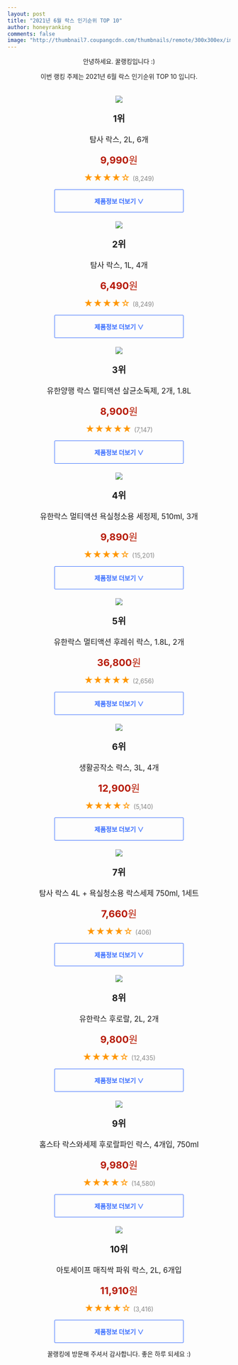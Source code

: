 ```yaml
--- 
layout: post 
title: "2021년 6월 락스 인기순위 TOP 10" 
author: honeyranking 
comments: false 
image: "http://thumbnail7.coupangcdn.com/thumbnails/remote/300x300ex/image/retail/images/1385843253002-e637a3b3-3057-4d12-ab11-780a150249be.jpg" 
--- 
```

<p style="text-align: center;">안녕하세요. 꿀랭킹입니다 :)</p> <p style="text-align: center;">이번 랭킹 주제는 2021년 6월 락스 인기순위 TOP 10 입니다.</p><center><img src="http://thumbnail7.coupangcdn.com/thumbnails/remote/300x300ex/image/retail/images/1385843253002-e637a3b3-3057-4d12-ab11-780a150249be.jpg" style="margin-top:20px" /></center> <p style="text-align: center; font-size: 20px"><b>1위</b></p> <p style="text-align: center; font-size: 17px">탐사 락스, 2L, 6개</p> <p style="text-align: center;"><span style="color: #b61800; font-size: 22px;"><b>9,990</b>원</span></p> <p style="text-align: center;"><span style="color: #ff9600; font-size: 20px;">★★★★☆ </span><span style="color: #878787;">(8,249)</span></p> <center><a href="https://coupa.ng/b2pwOX"> <div style="font-size: 14px; display: inline-block; padding: 15px 90px; color: #346aff; border-radius: 2px; border: 1px solid #346aff; cursor: pointer;"><b>제품정보 더보기 &or;</b></div> </a></center><center><img src="http://thumbnail8.coupangcdn.com/thumbnails/remote/300x300ex/image/retail/images/165023863612205-35db74d3-fc63-4578-a9fa-352eba57c375.jpg" style="margin-top:20px" /></center> <p style="text-align: center; font-size: 20px"><b>2위</b></p> <p style="text-align: center; font-size: 17px">탐사 락스, 1L, 4개</p> <p style="text-align: center;"><span style="color: #b61800; font-size: 22px;"><b>6,490</b>원</span></p> <p style="text-align: center;"><span style="color: #ff9600; font-size: 20px;">★★★★☆ </span><span style="color: #878787;">(8,249)</span></p> <center><a href="https://coupa.ng/b2pwOZ"> <div style="font-size: 14px; display: inline-block; padding: 15px 90px; color: #346aff; border-radius: 2px; border: 1px solid #346aff; cursor: pointer;"><b>제품정보 더보기 &or;</b></div> </a></center><center><img src="http://thumbnail8.coupangcdn.com/thumbnails/remote/300x300ex/image/retail/images/83474350477985-b8049dc9-af2a-4530-979d-bd38811bdde4.jpg" style="margin-top:20px" /></center> <p style="text-align: center; font-size: 20px"><b>3위</b></p> <p style="text-align: center; font-size: 17px">유한양행 락스 멀티액션 살균소독제, 2개, 1.8L</p> <p style="text-align: center;"><span style="color: #b61800; font-size: 22px;"><b>8,900</b>원</span></p> <p style="text-align: center;"><span style="color: #ff9600; font-size: 20px;">★★★★★ </span><span style="color: #878787;">(7,147)</span></p> <center><a href="https://coupa.ng/b2pwO0"> <div style="font-size: 14px; display: inline-block; padding: 15px 90px; color: #346aff; border-radius: 2px; border: 1px solid #346aff; cursor: pointer;"><b>제품정보 더보기 &or;</b></div> </a></center><center><img src="http://thumbnail7.coupangcdn.com/thumbnails/remote/300x300ex/image/retail/images/528756475174193-b3e6cfba-722d-42a9-9b30-949a86825b4f.JPG" style="margin-top:20px" /></center> <p style="text-align: center; font-size: 20px"><b>4위</b></p> <p style="text-align: center; font-size: 17px">유한락스 멀티액션 욕실청소용 세정제, 510ml, 3개</p> <p style="text-align: center;"><span style="color: #b61800; font-size: 22px;"><b>9,890</b>원</span></p> <p style="text-align: center;"><span style="color: #ff9600; font-size: 20px;">★★★★☆ </span><span style="color: #878787;">(15,201)</span></p> <center><a href="https://coupa.ng/b2pwO2"> <div style="font-size: 14px; display: inline-block; padding: 15px 90px; color: #346aff; border-radius: 2px; border: 1px solid #346aff; cursor: pointer;"><b>제품정보 더보기 &or;</b></div> </a></center><center><img src="http://thumbnail7.coupangcdn.com/thumbnails/remote/300x300ex/image/retail/images/173413030849762-614674e8-1df2-486e-8a28-2841c1deda60.jpg" style="margin-top:20px" /></center> <p style="text-align: center; font-size: 20px"><b>5위</b></p> <p style="text-align: center; font-size: 17px">유한락스 멀티액션 후레쉬 락스, 1.8L, 2개</p> <p style="text-align: center;"><span style="color: #b61800; font-size: 22px;"><b>36,800</b>원</span></p> <p style="text-align: center;"><span style="color: #ff9600; font-size: 20px;">★★★★★ </span><span style="color: #878787;">(2,656)</span></p> <center><a href="https://coupa.ng/b2pwO4"> <div style="font-size: 14px; display: inline-block; padding: 15px 90px; color: #346aff; border-radius: 2px; border: 1px solid #346aff; cursor: pointer;"><b>제품정보 더보기 &or;</b></div> </a></center><center><img src="http://thumbnail8.coupangcdn.com/thumbnails/remote/300x300ex/image/retail/images/147777034486165-616f611e-9cb1-4da1-86f1-012d603f5033.jpg" style="margin-top:20px" /></center> <p style="text-align: center; font-size: 20px"><b>6위</b></p> <p style="text-align: center; font-size: 17px">생활공작소 락스, 3L, 4개</p> <p style="text-align: center;"><span style="color: #b61800; font-size: 22px;"><b>12,900</b>원</span></p> <p style="text-align: center;"><span style="color: #ff9600; font-size: 20px;">★★★★☆ </span><span style="color: #878787;">(5,140)</span></p> <center><a href="https://coupa.ng/b2pwO5"> <div style="font-size: 14px; display: inline-block; padding: 15px 90px; color: #346aff; border-radius: 2px; border: 1px solid #346aff; cursor: pointer;"><b>제품정보 더보기 &or;</b></div> </a></center><center><img src="http://thumbnail6.coupangcdn.com/thumbnails/remote/300x300ex/image/retail/images/7462194528081-cf07c0f2-99bb-47f2-bf0e-efa5be3cbc20.jpg" style="margin-top:20px" /></center> <p style="text-align: center; font-size: 20px"><b>7위</b></p> <p style="text-align: center; font-size: 17px">탐사 락스 4L + 욕실청소용 락스세제 750ml, 1세트</p> <p style="text-align: center;"><span style="color: #b61800; font-size: 22px;"><b>7,660</b>원</span></p> <p style="text-align: center;"><span style="color: #ff9600; font-size: 20px;">★★★★☆ </span><span style="color: #878787;">(406)</span></p> <center><a href="https://coupa.ng/b2pwO7"> <div style="font-size: 14px; display: inline-block; padding: 15px 90px; color: #346aff; border-radius: 2px; border: 1px solid #346aff; cursor: pointer;"><b>제품정보 더보기 &or;</b></div> </a></center><center><img src="http://thumbnail8.coupangcdn.com/thumbnails/remote/300x300ex/image/product/image/vendoritem/2019/01/30/3004389368/bd077dac-a72b-4eec-a73c-e5eba0654896.jpg" style="margin-top:20px" /></center> <p style="text-align: center; font-size: 20px"><b>8위</b></p> <p style="text-align: center; font-size: 17px">유한락스 후로랄, 2L, 2개</p> <p style="text-align: center;"><span style="color: #b61800; font-size: 22px;"><b>9,800</b>원</span></p> <p style="text-align: center;"><span style="color: #ff9600; font-size: 20px;">★★★★☆ </span><span style="color: #878787;">(12,435)</span></p> <center><a href="https://coupa.ng/b2pwPb"> <div style="font-size: 14px; display: inline-block; padding: 15px 90px; color: #346aff; border-radius: 2px; border: 1px solid #346aff; cursor: pointer;"><b>제품정보 더보기 &or;</b></div> </a></center><center><img src="http://thumbnail6.coupangcdn.com/thumbnails/remote/300x300ex/image/product/image/vendoritem/2019/02/15/3097410912/3d9717ca-458c-406a-b1cc-9056a774b82b.jpg" style="margin-top:20px" /></center> <p style="text-align: center; font-size: 20px"><b>9위</b></p> <p style="text-align: center; font-size: 17px">홈스타 락스와세제 후로랄파인 락스, 4개입, 750ml</p> <p style="text-align: center;"><span style="color: #b61800; font-size: 22px;"><b>9,980</b>원</span></p> <p style="text-align: center;"><span style="color: #ff9600; font-size: 20px;">★★★★☆ </span><span style="color: #878787;">(14,580)</span></p> <center><a href="https://coupa.ng/b2pwPc"> <div style="font-size: 14px; display: inline-block; padding: 15px 90px; color: #346aff; border-radius: 2px; border: 1px solid #346aff; cursor: pointer;"><b>제품정보 더보기 &or;</b></div> </a></center><center><img src="http://thumbnail9.coupangcdn.com/thumbnails/remote/300x300ex/image/product/image/vendoritem/2019/02/20/3458385783/0e90e120-e9c3-4fb2-bafc-2952653bfd52.jpg" style="margin-top:20px" /></center> <p style="text-align: center; font-size: 20px"><b>10위</b></p> <p style="text-align: center; font-size: 17px">아토세이프 매직싹 파워 락스, 2L, 6개입</p> <p style="text-align: center;"><span style="color: #b61800; font-size: 22px;"><b>11,910</b>원</span></p> <p style="text-align: center;"><span style="color: #ff9600; font-size: 20px;">★★★★☆ </span><span style="color: #878787;">(3,416)</span></p> <center><a href="https://coupa.ng/b2pwPd"> <div style="font-size: 14px; display: inline-block; padding: 15px 90px; color: #346aff; border-radius: 2px; border: 1px solid #346aff; cursor: pointer;"><b>제품정보 더보기 &or;</b></div> </a></center> <p style="text-align: center;">꿀랭킹에 방문해 주셔서 감사합니다. 좋은 하루 되세요 :)</p>

